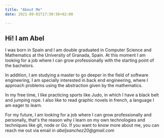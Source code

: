 ```yaml
---
title: "About Me"
date: 2021-09-01T17:50:56+02:00

---
```


## Hi! I am Abel

I was born in Spain and I am double graduated in Computer Science and Mathematics at the University of Granada, Spain. At this moment I am looking for a job where I can grow professionally with the starting point of the bachelors.

In addition, I am studying a master to go deeper in the field of software engineering, I am specially interested in back end engineering, where I approach problems using the abstraction given by the mathematics.

In my free time, I like practicing sports like Judo, in which I have a black belt and jumping rope. I also like to read graphic novels in french, a language I am eager to learn.

For my future, I am looking for a job where I can grow professionally and personally, that's the reason why I learn on my own technologies and techniques like git, node or Go. If you want to know more about me, you can reach me out via email in _abeljsanchez20@gmail.com_
